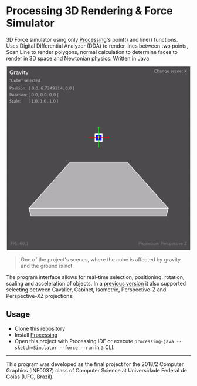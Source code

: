 # Processing 3D Rendering & Force Simulator

3D Force simulator using only [Processing](https://processing.org/)'s point() and line() functions. Uses Digital Differential Analyzer (DDA) to render lines between two points, Scan Line to render polygons, normal calculation to determine faces to render in 3D space and Newtonian physics. Written in Java.

<div align="center">
<img src="figs/simulator.gif" width="500"/>
</div>

> One of the project's scenes, where the cube is affected by gravity and the ground is not.

The program interface allows for real-time selection, positioning, rotation, scaling and acceleration of objects. In a [previous version](https://github.com/bryanoliveira/processing-physics-simulator/blob/fc899000baecf513cc3da4b38ab104cd4de260f7/Simulator/Projections.pde) it also supported selecting between Cavalier, Cabinet, Isometric, Perspective-Z and Perspective-XZ projections.

## Usage

- Clone this repository
- Install [Processing](https://processing.org/download/)
- Open this project with Processing IDE or execute `processing-java --sketch=Simulator --force --run` in a CLI.

---

This program was developed as the final project for the 2018/2 Computer Graphics (INF0037) class of Computer Science at Universidade Federal de Goiás (UFG, Brazil).
